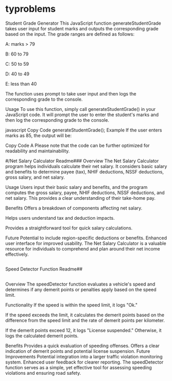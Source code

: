 # typroblems
Student Grade Generator
This JavaScript function generateStudentGrade takes user input for student marks and outputs the corresponding grade based on the input. The grade ranges are defined as follows:

A: marks > 79

B: 60 to 79

C: 50 to 59

D: 40 to 49

E: less than 40

The function uses prompt to take user input and then logs the corresponding grade to the console.

Usage
To use this function, simply call generateStudentGrade() in your JavaScript code. It will prompt the user to enter the student's marks and then log the corresponding grade to the console.

javascript
Copy Code
generateStudentGrade();
Example
If the user enters marks as 85, the output will be:

Copy Code
A
Please note that the code can be further optimized for readability and maintainability.

#/Net Salary Calculator Readme###
Overview
The Net Salary Calculator program helps individuals calculate their net salary. It considers basic salary and benefits to determine payee (tax), NHIF deductions, NSSF deductions, gross salary, and net salary.

Usage
Users input their basic salary and benefits, and the program computes the gross salary, payee, NHIF deductions, NSSF deductions, and net salary. This provides a clear understanding of their take-home pay.

Benefits
Offers a breakdown of components affecting net salary.

Helps users understand tax and deduction impacts.

Provides a straightforward tool for quick salary calculations.

Future
Potential to include region-specific deductions or benefits.
Enhanced user interface for improved usability.
The Net Salary Calculator is a valuable resource for individuals to comprehend and plan around their net income effectively.


##
Speed Detector Function Readme##
##
Overview
The speedDetector function evaluates a vehicle's speed and determines if any demerit points or penalties apply based on the speed limit.

Functionality
If the speed is within the speed limit, it logs "Ok."

If the speed exceeds the limit, it calculates the demerit points based on the difference from the speed limit and the rate of demerit points per kilometer.

If the demerit points exceed 12, it logs "License suspended." Otherwise, it logs the calculated demerit points.

Benefits
Provides a quick evaluation of speeding offenses.
Offers a clear indication of demerit points and potential license suspension.
Future Improvements
Potential integration into a larger traffic violation monitoring system.
Enhanced user feedback for clearer reporting.
The speedDetector function serves as a simple, yet effective tool for assessing speeding violations and ensuring road safety.

